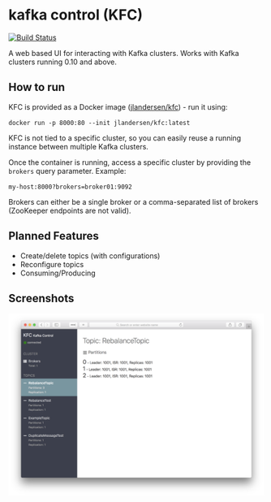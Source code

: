 # kafka control (KFC)
[![Build Status](https://travis-ci.org/jlandersen/kafka-control.svg?branch=master)](https://travis-ci.org/jlandersen/kafka-control)

A web based UI for interacting with Kafka clusters. Works with Kafka clusters running 0.10 and above.

## How to run
KFC is provided as a Docker image ([jlandersen/kfc](https://hub.docker.com/r/jlandersen/kfc/)) - run it using:
```
docker run -p 8000:80 --init jlandersen/kfc:latest
```

KFC is not tied to a specific cluster, so you can easily reuse a running instance between multiple Kafka clusters. 

Once the container is running, access a specific cluster by providing the `brokers` query parameter. Example:
```
my-host:8000?brokers=broker01:9092
```

Brokers can either be a single broker or a comma-separated list of brokers (ZooKeeper endpoints are not valid).

## Planned Features
* Create/delete topics (with configurations)
* Reconfigure topics
* Consuming/Producing

## Screenshots
![Screenshot-1](assets/screen-topics.png)